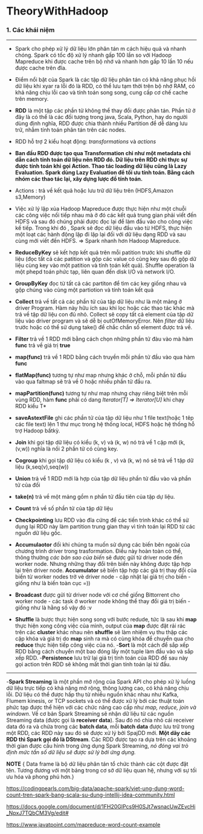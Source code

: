 # TheoryWithHadoop
### 1. Các khái niệm 
---
- Spark cho phép xử lý dữ liệu lớn phân tán m cách hiệu quả và nhanh chóng. Spark có tốc độ xử lý nhanh gấp 100 lần so với Hadoop Mapreduce khi được cache trên bộ nhớ và nhanh hơn gấp 10 lần 10 nếu được cache trên đĩa.
- Điểm nổi bật của Spark là các tập dữ liệu phân tán có khả năng phục hồi dữ liệu khi xyar ra lỗi đó là RDD, có thể lưu tạm thời trên bộ nhớ RAM, có khả năng chịu lỗi cao và tính toán song song, cung cấp cơ chế cache trên memory.
- **RDD** là một tập các phần tử không thể thay đổi được phân tán. Phần tử ở đây là có thể là các đối tượng trong java, Scala, Python, hay do người dùng định nghĩa, RDD được chia thành nhiều Partition để dễ dàng lưu trữ, nhằm tính toán phân tán trên các nodes.
- RDD hỗ trợ 2 kiểu hoạt động: *transformations* và *actions*
- **Ban đầu RDD được tạo qua Transformation chỉ như một metadata chỉ dẫn cách tính toán dữ liệu nên RDD đó. Dữ liệu trên RDD chỉ thực sự được tính toán khi gọi Action. Thao tác loading dữ liệu cũng là Lazy Evaluation. Spark dùng Lazy Evaluation để tối ưu tính toán. Bằng cách nhóm các thao tác lại, xây dựng lược đồ tính toán.**
- Actions : trả về kết quả hoặc lưu trữ dữ liệu trên (HDFS,Amazon s3,Memory)
- Việc xử lý lặp xủa Hadoop Mapreduce được thực hiện như một chuỗi các công việc nối tiếp nhau mà ở đó các kết quả trung gian phải viết đến HDFS và sau đó chúng phải được đọc lại để làm đầu vào cho công việc kế tiếp. Trong khi đó , Spark sẽ đọc dữ liệu đầu vào từ HDFS, thực hiện một loạt các hành động lặp đi lặp lại đối với dữ liệu dạng RDD và sau cùng mới viết đến HDFS.
=> Spark nhanh hơn Hadoop Mapreduce.
- **ReduceByKey** sẽ kết hợp kết quả trên mỗi patition trước khi shuffle dữ liệu (đọc tất cả các patition và gộp các value có cùng key sau đó gộp dữ liệu cùng key vào một patition và tính toán kết quả).  Shuffle operation là một phepd toán phức tạp, liên quan đến disk I/O và network I/O.
- **GroupByKey** đọc từ tất cả các partiton để tìm các key giống nhau và gộp chúng vào cùng một partiotion và tính toán kết quả
- **Collect** trả về tất cả các phần tử của tập dữ liệu như là một mảng ở driver Program. Hàm này hữu ích sau khi lọc hoặc các thao tác khác mà trả về tập dữ liệu con đủ nhỏ. Collect sẽ copy tất cả element của tập dữ liệu vào driver program và sẽ dễ bị outOfMemoryError. Nên *filter* dữ liêu trước hoặc có thể sử dụng take() để chắc chắn số element được trả về.
- **Filter** trả về 1 RDD mới bằng cách chọn những phần tử đàu vào mà hàm **func** trả về giá trị **true**
- **map(func)** trả về 1 RDD bằng cách truyền mỗi phần tử đầu vào qua hàm **func**
- **flatMap(func)** tương tự như map nhưng khác ở chỗ, mỗi phần tử đầu vào qua faltmap sẽ trả về 0 hoặc nhiều phần tử đầu ra.
- **mapPartition(func)** tương tự như map nhưng chạy riêng biệt trên mỗi vùng RDD, hàm **func** phải có dang *Iterator[T] => Iterator[U]* khi chạy RDD kiểu T*
- **saveAstextFile** ghi các phần tử của tập dữ liệu như 1 file text(hoặc 1 têp các file text) lên 1 thư mục trong hệ thống local, HDFS hoặc hệ thống hỗ trợ Hadoop bấtkỳ.
- **Join** khi gọi tập dữ liệu có kiểu (k, v) và (k, w) nó trả về 1 cặp mới (k, (v,w)) nghĩa là nối 2 phần tử có cùng key.
- **Cogroup** khi gọi tập dữ liệu có kiểu (k , v) và (k, w) nó sẽ trả về 1 tập dữ liệu (k,seq(v),seq(w))
- **Union** trả về 1 RDD mới là hợp của tập dữ liệu phần tử đầu vào và phần tử của đối
- **take(n)** trả về một mảng gồm n phần tử đầu tiên của tập dự liệu.
- **Count** trả về số phần tử của tập dữ liệu
- **Checkpointing** lưu RDD vào đĩa cứng để các tiến  trình khác có thể sử dụng lại RDD này làm partition trung gian thay vì tính toán lại RDD từ các nguồn dữ liệu gốc.

- **Accumulaotor** đối khi chúng ta muốn sử dụng các biến bên ngoài của chương trình driver trong trasformation. Điều này hoàn toàn có thể, thông thường *các bản sao của biến* sẽ được gửi từ driver node đến worker node. Nhưng những thay đổi trên biến này không được tập hợp lại trên driver node. **Accumulator** sẽ biến tập hợp các giá trị thay đổi của biến từ worker nodes trở vè driver node - cập nhật lại giá trị cho biến - giống như là biến toàn cục =))
- **Broadcast** được gửi từ driver node với cơ chế giống Bittorrent cho worker node - các task ở worker node không thể thay đổi giá trị biến - giống như là hằng số vậy đó :v
- **Shuffle** là bược thực hiện song song với bước redude, tức là sau khi **map** thực hiện xong công việc của mình, output của **map** được đặt rải rác trên các **cluster** khác nhau nên **shuffle** sẽ làm nhiệm vụ thu thập các cặp khóa và giá trị do 
**map** sinh ra mà có cùng khóa để chuyển qua cho **reduce** thực hiện tiếp công việc của nó.
-**Sort** là một cách để sắp xếp RDD bằng cách chuyển một bao đóng lấy một tuple làm đầu vào và sắp xếp RDD.
-**Persistence** lưu trữ lại giá trị tính toán của RDD để sau này gọi action trên RDD sẽ không mất thời gian tính toán lại từ đầu.

---
-**Spark Streaming** là một phần mở rộng của Spark API cho phép xử lý luồng dữ liệu trực tiếp có khả năng mở rộng, thông lượng cao, có khả năng chịu lỗi. Dữ liệu có thể được hấp thụ từ nhiều nguồn khác nhau như Kafka, Flumem kinesis, or TCP sockets và có thể được xử lý bới các thuật toán phức tạp được thể hiện với các chức năng  cao cấp như *map, reduce, join và windown*. Về cơ bản Spark Streaming sẽ nhận dữ liệu từ các nguồn Streaming data (được gọi là **receiver data**). Sau đó nó chia nhỏ cái receiver data đó ra và chứa trong các **batch data**, mỗi **batch data** được lưu trữ trong một RDD, các RDD này sau đó sẽ được xử lý bởi SpajDD mới. **Một dãy các RDD thì Spark gọi đó là DStream**. Các RDD được tạo ra dựa trên các khoảng thời gian được cấu hình trong ứng dụng Spark Streaming, *nó đóng vai trò định mức tần số dữ liệu sẽ được sử lý bới ứng dụng.*



**NOTE**
{ Data frame là bộ dữ liệu phân tán tổ chức thành các cột được đặt tên. Tương đương với một bảng trong cơ sở dữ liệu quan hệ, nhưng với sự tối ưu hóa và phong phú hơn.}



https://codingpearls.com/big-data/apache-spark/viet-ung-dung-word-count-tren-spark-bang-scala-su-dung-intellij-idea-community.html

https://docs.google.com/document/d/1FH20GlPcs9H0SJt7wsnacUwZEvcHi_NpxJ7TQbCM3Vg/edit#

https://www.javatpoint.com/mapreduce-word-count-example
